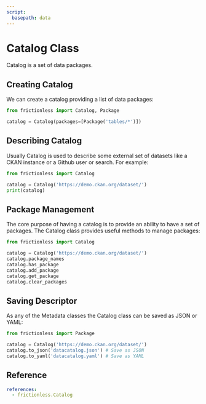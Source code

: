 ```yaml
---
script:
  basepath: data
---
```


# Catalog Class

Catalog is a set of data packages.

## Creating Catalog

We can create a catalog providing a list of data packages:

```python tabs=Python
from frictionless import Catalog, Package

catalog = Catalog(packages=[Package('tables/*')])
```

## Describing Catalog

Usually Catalog is used to describe some external set of datasets like a CKAN instance or a Github user or search. For example:

```python tabs=Python
from frictionless import Catalog

catalog = Catalog('https://demo.ckan.org/dataset/')
print(catalog)
```

## Package Management

The core purpose of having a catalog is to provide an ability to have a set of packages. The Catalog class provides useful methods to manage packages:

```python tabs=Python
from frictionless import Catalog

catalog = Catalog('https://demo.ckan.org/dataset/')
catalog.package_names
catalog.has_package
catalog.add_package
catalog.get_package
catalog.clear_packages
```

## Saving Descriptor

As any of the Metadata classes the Catalog class can be saved as JSON or YAML:

```python tabs=Python
from frictionless import Package

catalog = Catalog('https://demo.ckan.org/dataset/')
catalog.to_json('datacatalog.json') # Save as JSON
catalog.to_yaml('datacatalog.yaml') # Save as YAML
```

## Reference

```yaml reference
references:
  - frictionless.Catalog
```
